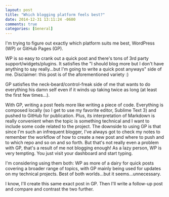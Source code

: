 ```yaml
---
layout: post
title: "Which blogging platform feels best?"
date: 2014-12-31 13:11:24 -0600
comments: true
categories: [General]
---
```


I'm trying to figure out exactly which platform suits me best, WordPress (WP) or GitHub Pages (GP).
<!-- more -->

WP is so easy to crank out a quick post and there's tons of 3rd party support/widgets/plugins. It satisfies the "I should blog more but I don't have anything to say really...but I'm going to write a quick post anyways" side of me. Disclaimer: this post is of the aforementioned variety :)

GP satisfies the neck-beard/control-freak side of me that wants to do everything his damn self even if it winds up taking twice as long (at least the first few times...).

With GP, writing a post feels more like writing a piece of code. Everything is composed locally (so I get to use my favorite editor, Sublime Text 3) and pushed to GitHub for publication. Plus, its interpretation of Markdown is really convenient when the topic is something technical and I want to include some code related to the project. The downside to using GP is that since I'm such an infrequent blogger, I've always got to check my notes to remember the workflow of how to create a new post and where to push and to which repo and so on and so forth. But that's not really even a problem with GP, that's a result of me not blogging enough! As a lazy person, WP is very tempting. You just visit your dashboard and start typing.

I'm considering using them both: WP as more of a dairy for quick posts covering a broader range of topics, with GP mainly being used for updates on my technical projects. Best of both worlds...but it seems...unnecessary.

I know, I'll create this same exact post in GP. Then I'll write a follow-up post and compare and contrast the two further.
